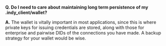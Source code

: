 **Q. Do I need to care about maintaining long term persistence of my .indy_client/wallet?**

**A.** The wallet is vitally important in most applications, since this is where private keys for issuing credentials are stored, along with those for enterprise and pairwise DIDs of the connections you have made. A backup strategy for your wallet would be wise.
